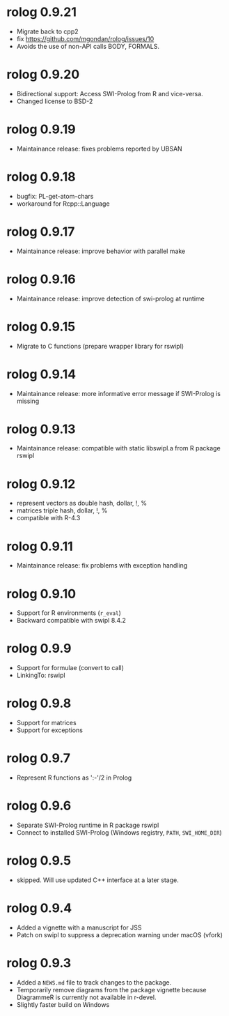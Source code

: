 # rolog 0.9.21

* Migrate back to cpp2
* fix https://github.com/mgondan/rolog/issues/10
* Avoids the use of non-API calls BODY, FORMALS.

# rolog 0.9.20

* Bidirectional support: Access SWI-Prolog from R and vice-versa.
* Changed license to BSD-2

# rolog 0.9.19

* Maintainance release: fixes problems reported by UBSAN

# rolog 0.9.18

* bugfix: PL-get-atom-chars
* workaround for Rcpp::Language

# rolog 0.9.17

* Maintainance release: improve behavior with parallel make

# rolog 0.9.16

* Maintainance release: improve detection of swi-prolog at runtime

# rolog 0.9.15

* Migrate to C functions (prepare wrapper library for rswipl)

# rolog 0.9.14

* Maintainance release: more informative error message if SWI-Prolog is missing

# rolog 0.9.13

* Maintainance release: compatible with static libswipl.a from R package rswipl

# rolog 0.9.12

* represent vectors as double hash, dollar, !, %
* matrices triple hash, dollar, !, %
* compatible with R-4.3

# rolog 0.9.11

* Maintainance release: fix problems with exception handling

# rolog 0.9.10

* Support for R environments (`r_eval`)
* Backward compatible with swipl 8.4.2

# rolog 0.9.9

* Support for formulae (convert to call)
* LinkingTo: rswipl

# rolog 0.9.8

* Support for matrices
* Support for exceptions

# rolog 0.9.7

* Represent R functions as ':-'/2 in Prolog

# rolog 0.9.6

* Separate SWI-Prolog runtime in R package rswipl
* Connect to installed SWI-Prolog (Windows registry, `PATH`, `SWI_HOME_DIR`)

# rolog 0.9.5

* skipped. Will use updated C++ interface at a later stage.

# rolog 0.9.4

* Added a vignette with a manuscript for JSS
* Patch on swipl to suppress a deprecation warning under macOS (vfork)

# rolog 0.9.3

* Added a `NEWS.md` file to track changes to the package.
* Temporarily remove diagrams from the package vignette because DiagrammeR is currently not available in r-devel.
* Slightly faster build on Windows
